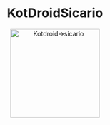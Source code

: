   
  <h1 align="center">KotDroidSicario</h1>
  <p align="center">
  <a><img alt="Kotdroid->sicario" src="https://github.com/Paulmburu/Paulmburu/raw/master/kot_droid_sicario.png" width="200"/></a>
  </p>
